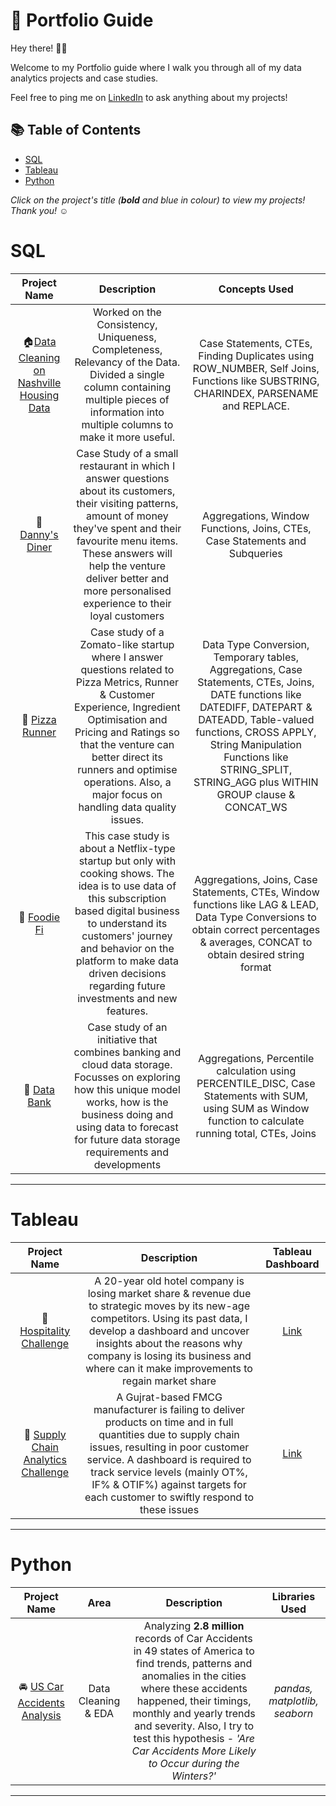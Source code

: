 # :book: Portfolio Guide

Hey there! 🙋‍♀️

Welcome to my Portfolio guide where I walk you through all of my data analytics projects and case studies.

Feel free to ping me on [LinkedIn](https://www.linkedin.com/in/priya-palak/) to ask anything about my projects!

## :books: Table of Contents

- [SQL]()
- [Tableau]()
- [Python]()

 *Click on the project's title (**bold** and blue in colour) to view my projects! Thank you!* ☺️
 
 # SQL
 
 Project Name| Description|Concepts Used
 :------------:|:------------:|:------------:
:house:[Data Cleaning on Nashville Housing Data](https://github.com/PriyaPalak/Data-Cleaning-on-Nashville-Housing-Data)| Worked on the Consistency, Uniqueness, Completeness, Relevancy of the Data. Divided a single column containing multiple pieces of information into multiple columns to make it more useful.|Case Statements, CTEs, Finding Duplicates using ROW_NUMBER, Self Joins, Functions like SUBSTRING, CHARINDEX, PARSENAME and REPLACE.
:spaghetti: [Danny's Diner](https://github.com/PriyaPalak/8-Week-SQL-Challenge/tree/main/Case%20Study%20%231%20-%20Danny's%20Diner)|Case Study of a small restaurant in which I answer questions about its customers, their visiting patterns, amount of money they've spent and their favourite menu items. These answers will help the venture deliver better and more personalised experience to their loyal customers  | Aggregations, Window Functions, Joins, CTEs, Case Statements and Subqueries   |
:pizza: [Pizza Runner](https://github.com/PriyaPalak/8-Week-SQL-Challenge/tree/main/Case%20Study%20%232%20-%20Pizza%20Runner)| Case study of a Zomato-like startup where I answer questions related to Pizza Metrics, Runner & Customer Experience, Ingredient Optimisation and Pricing and Ratings so that the venture can better direct its runners and optimise operations. Also, a major focus on handling data quality issues.    | Data Type Conversion, Temporary tables, Aggregations, Case Statements, CTEs, Joins, DATE functions like DATEDIFF, DATEPART & DATEADD, Table-valued functions, CROSS APPLY, String Manipulation Functions like STRING_SPLIT, STRING_AGG plus WITHIN GROUP clause & CONCAT_WS   |
:ramen: [Foodie Fi](https://github.com/PriyaPalak/8-Week-SQL-Challenge/tree/main/Case%20Study%20%233%20-%20Foodie-Fi)| This case study is about a Netflix-type startup but only with cooking shows. The idea is to use data of this subscription based digital business to understand its customers' journey and behavior on the platform to make data driven decisions regarding future investments and new features.   |  Aggregations, Joins, Case Statements, CTEs, Window functions like LAG & LEAD, Data Type Conversions to obtain correct percentages & averages, CONCAT to obtain desired string format |
:money_with_wings: [Data Bank](https://github.com/PriyaPalak/8-Week-SQL-Challenge/tree/main/Case%20Study%20%234%20-%20Data%20Bank)| Case study of an initiative that combines banking and cloud data storage. Focusses on exploring how this unique model works, how is the business doing and using data to forecast for future data storage requirements and developments   | Aggregations, Percentile calculation using PERCENTILE_DISC, Case Statements with SUM, using SUM as Window function to calculate running total, CTEs, Joins  |

***

# Tableau

 Project Name| Description| Tableau Dashboard 
 :------------:|:------------:|:------------:
 :hotel: [Hospitality Challenge](https://github.com/PriyaPalak/Hospitality-Challenge) | A 20-year old hotel company is losing market share & revenue due to strategic moves by its new-age competitors. Using its past data, I develop a dashboard and uncover insights about the reasons why company is losing its business and where can it make improvements to regain market share  |  [Link](https://public.tableau.com/app/profile/priya.palak7639/viz/HospitalityChallenge/DashboardInsights) |
 :truck: [Supply Chain Analytics Challenge](https://github.com/PriyaPalak/Supply-Chain-Analytics-Challenge)| A Gujrat-based FMCG manufacturer is failing to deliver products on time and in full quantities due to supply chain issues, resulting in poor customer service. A dashboard is required to track service levels (mainly OT%, IF% & OTIF%) against targets for each customer to swiftly respond to these issues  |  [Link](https://public.tableau.com/app/profile/priya.palak7639/viz/FMCGChallenge/Story1) |
 
 
 ***
 
 # Python
 
 Project Name|Area | Description|Libraries Used
 :------------:|:------------:|:------------:|:-----------:
 :oncoming_automobile: [US Car Accidents Analysis](https://github.com/PriyaPalak/EDA-on-US-Car-Accidents)| Data Cleaning & EDA   | Analyzing **2.8 million** records of Car Accidents in 49 states of America to find trends, patterns and anomalies in the cities where these accidents happened, their timings, monthly and yearly trends and severity. Also, I try to test this hypothesis - *'Are Car Accidents More Likely to Occur during the Winters?'*   | *pandas, matplotlib, seaborn*  |
 
***
